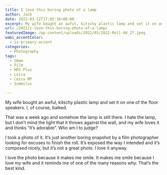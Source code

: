 ```yaml
---
title: I love this boring photo of a lamp
author: Jack
date: 2022-03-12T17:02:16+00:00
excerpt: My wife bought an awful, kitschy plastic lamp and set it on one of the home theater speakers. I, of course, balked.
url: /2022/i-love-this-boring-photo-of-a-lamp/
featuredImage: /wp-content/uploads/2022/03/2022-Roll-60_27.jpeg
wabi_accentColor:
  - is-primary-accent
categories:
  - Photography
tags:
  - 50mm
  - Film
  - HP5 Plus
  - Leica
  - Leica MP
  - Summilux

---
```

My wife bought an awful, kitschy plastic lamp and set it on one of the floor speakers. I, of course, balked.

That was a week ago and somehow the lamp is still there. I hate the lamp, but I don&#8217;t mind the light that it throws against the wall, and my wife loves it and thinks &#8220;it&#8217;s adorable&#8221;. Who am I to judge?

I took a photo of it. It&#8217;s just another boring snapshot by a film photographer looking for excuses to finish the roll. It&#8217;s exposed the way I intended and it&#8217;s composed nicely, but it&#8217;s not a great photo. I love it anyway.

I love the photo because it makes me smile. It makes me smile because I love my wife and it reminds me of one of the many reasons why. That&#8217;s the best kind.